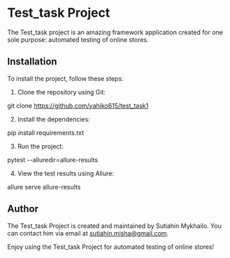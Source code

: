 # Test_task Project

The Test_task project is an amazing framework application created for one sole purpose: 
automated testing of online stores.

## Installation

To install the project, follow these steps:

1. Clone the repository using Git:

git clone https://github.com/yahiko615/test_task1

2. Install the dependencies:

pip install requirements.txt

3. Run the project:

pytest --alluredir=allure-results

4. View the test results using Allure:

allure serve allure-results      

## Author

The Test_task Project is created and maintained by Sutiahin Mykhailo. 
You can contact him via email at sutiahin.misha@gmail.com.

Enjoy using the Test_task Project for automated testing of online stores!
